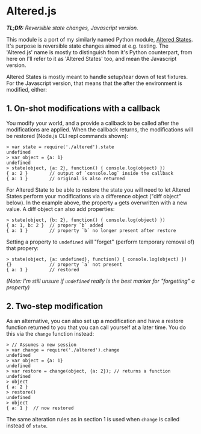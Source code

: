 # Altered.js

***TL;DR:*** *Reversible state changes, Javascript version.*

This module is a port of my similarly named Python module,
[Altered States](https://github.com/Plexical/altered.states). It's
purpose is reversible state changes aimed at e.g. testing. The
'Altered.js' name is mostly to distinguish from it's Python
counterpart, from here on I'll refer to it as 'Altered States' too,
and mean the Javascript version.

Altered States is mostly meant to handle setup/tear down of test
fixtures. For the Javascript version, that means that the after the
environment is modified, either:

## 1. On-shot modifications with a callback

You modify your world, and a provide a callback to be called after the
modifications are applied. When the callback returns, the
modifications will be restored (Node.js CLI repl commands shown):

    > var state = require('./altered').state
    undefined
    > var object = {a: 1}
    undefined
    > state(object, {a: 2}, function() { console.log(object) })
    { a: 2 }        // output of `console.log` inside the callback
    { a: 1 }        // original is also returned

For Altered State to be able to restore the state you will need to let
Altered States perform your modifications via a difference object
("diff object" below). In the example above, the property `a` gets
overwritten with a new value. A diff object can also add properties:

    > state(object, {b: 2}, function() { console.log(object) })
    { a: 1, b: 2 }  // propery `b` added
    { a: 1 }        // property `b` no longer present after restore

Setting a property to  `undefined` will "forget" (perform temporary
removal of) that propery:

    > state(object, {a: undefined}, function() { console.log(object) })
    {}              // property `a` not present
    { a: 1 }        // restored

*(Note: I'm still unsure if `undefined` really is the best marker for
"forgetting" a property)*

## 2. Two-step modification

As an alternative, you can also set up a modification and have a
restore function returned to you that you can call yourself at a later
time. You do this via the `change` function instead:

    > // Assumes a new session
    > var change = require('./altered').change
    undefined
    > var object = {a: 1}
    undefined
    > var restore = change(object, {a: 2}); // returns a function
    undefined
    > object
    { a: 2 }
    > restore()
    undefined
    > object
    { a: 1 }  // now restored

The same alteration rules as in section 1 is used when `change` is
called instead of `state`.
